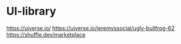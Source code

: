 # UI-library

https://uiverse.io/
https://uiverse.io/jeremyssocial/ugly-bullfrog-62
https://shuffle.dev/marketplace
